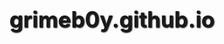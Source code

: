 # grimeb0y.github.io
<!DOCTYPE html>
<html lang="pt-br">
<head>
    <meta charset="UTF-8">
    <meta name="viewport" content="width=device-width, initial-scale=1.0">
    <title>Grime Doom Calculator</title>
    <link rel="icon" type="image/png" href="https://prnt.sc/8xmbqpROmpza">
    <style>
        @import url('https://fonts.googleapis.com/css2?family=Roboto+Mono:wght@400;700&display=swap');
        @import url('https://fonts.googleapis.com/css2?family=MedievalSharp&display=swap');

        :root {
            --color-primary: #1e1e1e;
            --color-secondary: #2c2c2c;
            --color-accent: #3b3b3b;
            --color-text: #e0e0e0;
            --color-highlight: #ffcc00;
        }

        body {
            font-family: 'Roboto Mono', monospace;
            color: var(--color-text);
            background-image: url('https://i.ytimg.com/vi/YlwCmIcm0oM/hq720.jpg?sqp=-oaymwEhCK4FEIIDSFryq4qpAxMIARUAAAAAGAElAADIQj0AgKJD&rs=AOn4CLD8amUZ9KYXBSG5PAIzWKFBo-1Mag');
            background-size: cover;
            background-position: center;
            background-attachment: fixed;
            margin: 0;
            padding: 20px;
            display: flex;
            justify-content: center;
            align-items: flex-start;
            min-height: 100vh;
            text-shadow: 1px 1px 2px black;
        }

        .container {
            width: 100%;
            max-width: 900px;
            background-color: rgba(0, 0, 0, 0.75);
            padding: 30px;
            border-radius: 15px;
            box-shadow: 0 0 20px rgba(0, 0, 0, 0.5);
            border: 2px solid var(--color-accent);
        }

        h1 {
            font-family: 'MedievalSharp', cursive;
            text-align: center;
            font-size: 2.5em;
            color: var(--color-highlight);
            margin-bottom: 20px;
        }

        .section {
            background-color: var(--color-primary);
            padding: 20px;
            border-radius: 10px;
            margin-bottom: 20px;
            border: 1px solid var(--color-accent);
        }
        
        h2 {
            font-family: 'MedievalSharp', cursive;
            margin-top: 0;
            color: var(--color-highlight);
        }

        label {
            margin-bottom: 5px;
            font-weight: bold;
        }

        input[type="number"], input[type="text"] {
            background-color: var(--color-secondary);
            color: var(--color-text);
            border: 1px solid var(--color-accent);
            padding: 10px;
            border-radius: 5px;
            width: calc(100% - 22px);
            box-sizing: border-box;
        }
        
        .item-inputs, .wave-inputs-table {
            width: 100%;
            border-collapse: collapse;
            text-align: left;
        }
        
        .item-inputs td, .wave-inputs-table td {
            padding: 8px;
        }

        .item-inputs tr td:first-child {
            font-weight: bold;
        }
        
        .wave-inputs-table th {
            font-family: 'MedievalSharp', cursive;
            padding: 10px 8px;
            text-align: center;
            background-color: var(--color-accent);
        }

        .wave-inputs-table td {
            text-align: center;
            vertical-align: middle;
            border-top: 1px solid var(--color-accent);
        }
        
        .time-input-group {
            display: flex;
            gap: 5px;
        }

        .time-input-group input {
            flex: 1;
        }

        button {
            width: 100%;
            padding: 15px;
            background-color: var(--color-highlight);
            color: var(--color-primary);
            border: none;
            border-radius: 5px;
            font-size: 1.2em;
            font-weight: bold;
            cursor: pointer;
            transition: background-color 0.3s ease;
        }

        button:hover {
            background-color: #ffda47;
        }
        
        #results {
            text-align: center;
        }
        
        #results p {
            font-size: 1.2em;
            margin: 10px 0;
        }
        
        #profit-total, #profit-per-hour {
            font-size: 1.5em;
            color: var(--color-highlight);
        }

    </style>
</head>
<body>

    <div class="container">
        <h1>Grime Doom Calculator</h1>

        <div class="section">
            <h2>Valores dos Itens</h2>
            <p>Altere os valores dos itens em GP (os valores iniciais são os do prompt).</p>
            <table class="item-inputs">
                <tr>
                    <td>Mokhaiotl cloth:</td>
                    <td><input type="number" id="price-cloth" value="98000000" min="0"></td>
                </tr>
                <tr>
                    <td>Eye of ayak:</td>
                    <td><input type="number" id="price-eye" value="70000000" min="0"></td>
                </tr>
                <tr>
                    <td>Avernic treads:</td>
                    <td><input type="number" id="price-treads" value="282000000" min="0"></td>
                </tr>
                <tr>
                    <td>Dom:</td>
                    <td><input type="number" id="price-dom" value="0" min="0"></td>
                </tr>
            </table>
        </div>
        
        <div class="section">
            <h2>Waves por Delve</h2>
            <p>Digite o número de waves e o tempo para cada nível de Delve.</p>
            <table class="wave-inputs-table">
                <thead>
                    <tr>
                        <th>Delve</th>
                        <th>Nº de Waves</th>
                        <th>Tempo (minutos/segundos)</th>
                    </tr>
                </thead>
                <tbody>
                    <tr>
                        <td>1</td>
                        <td><input type="number" id="waves-1" value="0" min="0"></td>
                        <td><div class="time-input-group"><input type="number" id="time-1-min" value="0" min="0"><input type="number" id="time-1-sec" value="0" min="0" max="59"></div></td>
                    </tr>
                    <tr>
                        <td>2</td>
                        <td><input type="number" id="waves-2" value="0" min="0"></td>
                        <td><div class="time-input-group"><input type="number" id="time-2-min" value="0" min="0"><input type="number" id="time-2-sec" value="0" min="0" max="59"></div></td>
                    </tr>
                    <tr>
                        <td>3</td>
                        <td><input type="number" id="waves-3" value="0" min="0"></td>
                        <td><div class="time-input-group"><input type="number" id="time-3-min" value="0" min="0"><input type="number" id="time-3-sec" value="0" min="0" max="59"></div></td>
                    </tr>
                    <tr>
                        <td>4</td>
                        <td><input type="number" id="waves-4" value="0" min="0"></td>
                        <td><div class="time-input-group"><input type="number" id="time-4-min" value="0" min="0"><input type="number" id="time-4-sec" value="0" min="0" max="59"></div></td>
                    </tr>
                    <tr>
                        <td>5</td>
                        <td><input type="number" id="waves-5" value="0" min="0"></td>
                        <td><div class="time-input-group"><input type="number" id="time-5-min" value="0" min="0"><input type="number" id="time-5-sec" value="0" min="0" max="59"></div></td>
                    </tr>
                    <tr>
                        <td>6</td>
                        <td><input type="number" id="waves-6" value="0" min="0"></td>
                        <td><div class="time-input-group"><input type="number" id="time-6-min" value="0" min="0"><input type="number" id="time-6-sec" value="0" min="0" max="59"></div></td>
                    </tr>
                    <tr>
                        <td>7</td>
                        <td><input type="number" id="waves-7" value="0" min="0"></td>
                        <td><div class="time-input-group"><input type="number" id="time-7-min" value="0" min="0"><input type="number" id="time-7-sec" value="0" min="0" max="59"></div></td>
                    </tr>
                    <tr>
                        <td>8</td>
                        <td><input type="number" id="waves-8" value="0" min="0"></td>
                        <td><div class="time-input-group"><input type="number" id="time-8-min" value="0" min="0"><input type="number" id="time-8-sec" value="0" min="0" max="59"></div></td>
                    </tr>
                    <tr>
                        <td>9+</td>
                        <td><input type="number" id="waves-9plus" value="0" min="0"></td>
                        <td><div class="time-input-group"><input type="number" id="time-9plus-min" value="0" min="0"><input type="number" id="time-9plus-sec" value="0" min="0" max="59"></div></td>
                    </tr>
                </tbody>
            </table>
        </div>

        <button onclick="calculateProfit()">Calcular</button>

        <div class="section" id="results">
            <h2>Resultados</h2>
            <p>Lucro Total Esperado: <span id="profit-total">0 gp</span></p>
            <p>Lucro por Hora: <span id="profit-per-hour">0 gp/h</span></p>
        </div>
    </div>

    <script>
        // Taxas de drop individuais (1/chance) com base na imagem fornecida
        const dropRates = {
            cloth: { 2: 2500, 3: 2000, 4: 1350, 5: 810, 6: 765, 7: 720, 8: 630, '9+': 540 },
            eye: { 3: 2000, 4: 1350, 5: 810, 6: 765, 7: 720, 8: 630, '9+': 540 },
            treads: { 4: 1350, 5: 810, 6: 765, 7: 720, 8: 630, '9+': 540 },
            dom: { 6: 1000, 7: 750, 8: 500, '9+': 250 }
        };

        function calculateProfit() {
            // Pega os inputs dos preços dos itens
            const itemPrices = {
                cloth: parseInt(document.getElementById('price-cloth').value) || 0,
                eye: parseInt(document.getElementById('price-eye').value) || 0,
                treads: parseInt(document.getElementById('price-treads').value) || 0,
                dom: parseInt(document.getElementById('price-dom').value) || 0
            };

            let totalWaves = 0;
            let totalExpectedProfit = 0;
            let totalTimeInMinutes = 0;

            const delves = [1, 2, 3, 4, 5, 6, 7, 8, '9+'];

            for (const delve of delves) {
                const delveKey = delve.toString().replace('+', 'plus');
                
                // Pega o número de waves e o tempo para o delve atual
                const wavesAtDelve = parseInt(document.getElementById(`waves-${delveKey}`).value) || 0;
                const timeMinutes = parseInt(document.getElementById(`time-${delveKey}-min`).value) || 0;
                const timeSeconds = parseInt(document.getElementById(`time-${delveKey}-sec`).value) || 0;
                const timePerWave = timeMinutes + (timeSeconds / 60);

                totalWaves += wavesAtDelve;
                totalTimeInMinutes += wavesAtDelve * timePerWave;

                // Delve 1 não tem drops, então não calcula lucro
                if (delve === 1) {
                    continue;
                }

                // Calcula o lucro esperado para uma única wave (considerando apenas 1 item por wave)
                let expectedProfitForThisWave = 0;
                
                // Soma os valores esperados de cada item para uma wave.
                // Isso reflete a chance de cada item ser o drop em uma única wave.
                if (dropRates.cloth[delve]) {
                    expectedProfitForThisWave += (1 / dropRates.cloth[delve]) * itemPrices.cloth;
                }
                if (dropRates.eye[delve]) {
                    expectedProfitForThisWave += (1 / dropRates.eye[delve]) * itemPrices.eye;
                }
                if (dropRates.treads[delve]) {
                    expectedProfitForThisWave += (1 / dropRates.treads[delve]) * itemPrices.treads;
                }
                if (dropRates.dom[delve]) {
                    expectedProfitForThisWave += (1 / dropRates.dom[delve]) * itemPrices.dom;
                }

                // Adiciona o lucro total esperado para as waves deste delve
                totalExpectedProfit += wavesAtDelve * expectedProfitForThisWave;
            }

            // Exibe os resultados
            const totalProfitElement = document.getElementById('profit-total');
            const profitPerHourElement = document.getElementById('profit-per-hour');

            if (totalWaves === 0 || totalTimeInMinutes === 0) {
                totalProfitElement.textContent = '0 gp';
                profitPerHourElement.textContent = '0 gp/h';
                return;
            }
            
            // Formata os números para M (milhões) ou B (bilhões)
            const formatGp = (gp) => {
                if (gp >= 1000000000) {
                    return `${(gp / 1000000000).toFixed(2)} B`;
                }
                if (gp >= 1000000) {
                    return `${(gp / 1000000).toFixed(2)} M`;
                }
                return `${Math.round(gp).toLocaleString()} gp`;
            };

            const profitPerHour = (totalExpectedProfit / totalTimeInMinutes) * 60;

            totalProfitElement.textContent = formatGp(totalExpectedProfit);
            profitPerHourElement.textContent = formatGp(profitPerHour) + '/h';
        }
    </script>
</body>
</html>
